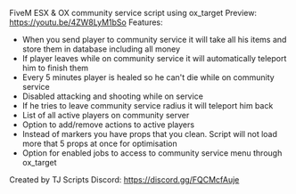FiveM ESX & OX community service script using ox_target
Preview: https://youtu.be/4ZW8LyM1bSo
Features:
  - When you send player to community service it will take all his items and store them in database including all money
  - If player leaves while on community service it will automatically teleport him to finish them
  - Every 5 minutes player is healed so he can't die while on community service
  - Disabled attacking and shooting while on service
  - If he tries to leave community service radius it will teleport him back
  - List of all active players on community server
  - Option to add/remove actions to active players
  - Instead of markers you have props that you clean. Script will not load more that 5 props at once for optimisation
  - Option for enabled jobs to access to community service menu through ox_target

Created by TJ Scripts
Discord: https://discord.gg/FQCMcfAuje
